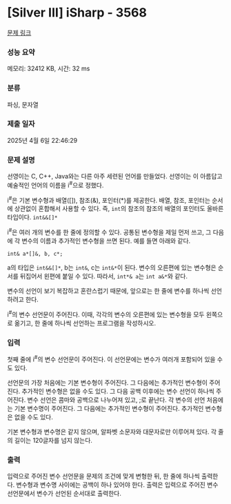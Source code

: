 # [Silver III] iSharp - 3568 

[문제 링크](https://www.acmicpc.net/problem/3568) 

### 성능 요약

메모리: 32412 KB, 시간: 32 ms

### 분류

파싱, 문자열

### 제출 일자

2025년 4월 6일 22:46:29

### 문제 설명

<p>선영이는 C, C++, Java와는 다른 아주 세련된 언어를 만들었다. 선영이는 이 아름답고 예술적인 언어의 이름을 i<sup>#</sup>으로 정했다.</p>

<p>i<sup>#</sup>은 기본 변수형과 배열([]), 참조(&), 포인터(*)를 제공한다. 배열, 참조, 포인터는 순서에 상관없이 혼합해서 사용할 수 있다. 즉, <code>int</code>의 참조의 참조의 배열의 포인터도 올바른 타입이다. <code>int&&[]*</code></p>

<p>i<sup>#</sup>은 여러 개의 변수를 한 줄에 정의할 수 있다. 공통된 변수형을 제일 먼저 쓰고, 그 다음에 각 변수의 이름과 추가적인 변수형을 쓰면 된다. 예를 들면 아래와 같다.</p>

<p><code>int& a*[]&, b, c*;</code></p>

<p>a의 타입은 <code>int&&[]*</code>, b는 <code>int&</code>, c는 <code>int&*</code>이 된다. 변수의 오른편에 있는 변수형은 순서를 뒤집어서 왼편에 붙일 수 있다. 따라서, <code>int*& a</code>는 <code>int a&*</code>와 같다.</p>

<p>변수의 선언이 보기 복잡하고 혼란스럽기 때문에, 앞으로는 한 줄에 변수를 하나씩 선언하려고 한다.</p>

<p>i<sup>#</sup>의 변수 선언문이 주어진다. 이때, 각각의 변수의 오른편에 있는 변수형을 모두 왼쪽으로 옮기고, 한 줄에 하나씩 선언하는 프로그램을 작성하시오.</p>

### 입력 

 <p>첫째 줄에 i<sup>#</sup>의 변수 선언문이 주어진다. 이 선언문에는 변수가 여러개 포함되어 있을 수도 있다.</p>

<p>선언문의 가장 처음에는 기본 변수형이 주어진다. 그 다음에는 추가적인 변수형이 주어진다. 추가적인 변수형은 없을 수도 있다. 그 다음 공백 이후에는 변수 선언이 하나씩 주어진다. 변수 선언은 콤마와 공백으로 나누어져 있고, ;로 끝난다. 각 변수의 선언 처음에는 기본 변수명이 주어진다. 그 다음에는 추가적인 변수형이 주어진다. 추가적인 변수형은 없을 수도 있다.</p>

<p>기본 변수형과 변수명은 같지 않으며, 알파벳 소문자와 대문자로만 이루어져 있다. 각 줄의 길이는 120글자를 넘지 않는다.</p>

### 출력 

 <p>입력으로 주어진 변수 선언문을 문제의 조건에 맞게 변형한 뒤, 한 줄에 하나씩 출력한다. 변수형과 변수명 사이에는 공백이 하나 있어야 한다. 출력은 입력으로 주어진 변수 선언문에서 변수가 선언된 순서대로 출력한다.</p>

